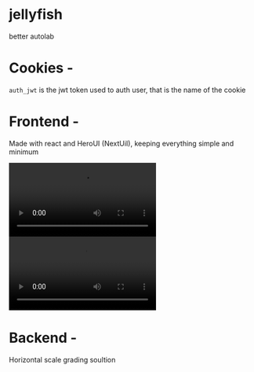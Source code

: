 # jellyfish
better autolab


# Cookies -

`auth_jwt` is the jwt token used to auth user, that is the name of the cookie

# Frontend - 

Made with react and HeroUI (NextUiI), keeping everything simple and minimum

![login](login_jellyfish.mp4)
![preview](basic_layout.mp4)

# Backend - 

Horizontal scale grading soultion